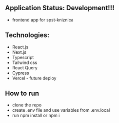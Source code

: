 ## Application Status: Development!!!

- frontend app for spst-kniznica

## Technologies:

- React.js
- Next.js
- Typescript
- Tailwind css
- React Query
- Cypress
- Vercel - future deploy

## How to run

- clone the repo
- create .env file and use variables from .env.local
- run npm install or npm i
